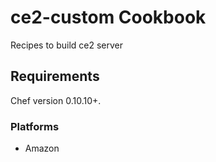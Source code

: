 ce2-custom Cookbook
=================
Recipes to build ce2 server


Requirements
------------
Chef version 0.10.10+.

### Platforms
* Amazon
